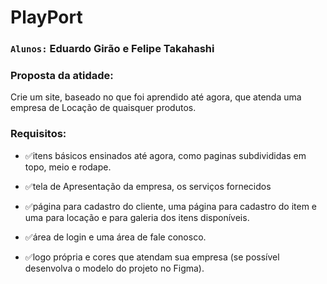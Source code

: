 # PlayPort
### `Alunos:` Eduardo Girão e Felipe Takahashi
### Proposta da atidade:
Crie um site, baseado no que foi aprendido até agora, que atenda uma empresa de Locação de quaisquer produtos.

### Requisitos:
- ✅itens básicos ensinados até agora, como paginas subdivididas em topo, meio e rodape.

- ✅tela de Apresentação da empresa, os serviços fornecidos 

- ✅página para cadastro do cliente, uma página para cadastro do item e uma para locação e para galeria dos itens disponíveis.

- ✅área de login e uma área de fale conosco.
  
- ✅logo própria e cores que atendam sua empresa (se possível desenvolva o modelo do projeto no Figma).


